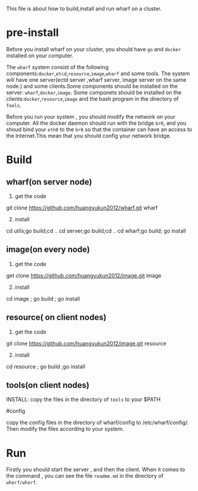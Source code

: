 
This file is about how to build,install and run wharf on a cluster.

# pre-install

Before you install wharf on your cluster, you should have `go` and `docker` installed on your computer.

The `wharf` system consist of the following components:`docker`,`etcd`,`resource`,`image`,`wharf` and some tools. The system will have one server(ectd server ,wharf server, image server on the same node.) and some clients.Some components should be installed on the server: `wharf`,`docker`,`image`. Some componets should be installed on the clients:`docker`,`resource`,`image` and the bash program in the directory of `Tools`.

Before you run your system , you should modify the network on your computer. All the docker daemon should run with the bridge `br0`, and you shoud bind your `eth0` to the `br0` so that the container can have an access to the Internet.This mean that you should config your network bridge.

# Build

## wharf(on server node)

1. get the code

git clone https://github.com/huangyukun2012/wharf.git wharf

2. install 

cd utils;go build;cd ..
cd server;go build;cd ..
cd wharf;go build; go install

## image(on every node)

1. get the code 

get clone https://github.com/huangyukun2012/image.git image

2. install 

cd image ; go build ; go install 

## resource( on client nodes)

1. get the code

git clone https://github.com/huangyukun2012/image.git resource

2. install 

cd resource ; go build ;go install

## tools(on client nodes)

INSTALL: copy the files in the directory of `tools` to your $PATH

#config

copy the config files in the directory of wharf/config to /etc/wharf/config/. Then modify the files according to your system.

# Run

Firstly you should start the server , and then the client. When it comes to the command , you can see the file `readme.md` in the directory of `wharf/wharf`.




